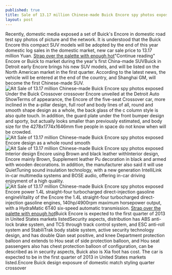 ```yaml
---
published: true
title: Sale of 13.17 million Chinese-made Buick Encore spy photos exposed
layout: post
---
```

Recently, domestic media exposed a set of Buick\'s Encore in domestic road test spy photos of picture and the network. It is understood that the Buick Encore this compact SUV models will be adopted by the end of this year domestic log sales in the domestic market, new car sale price to 13.17 million Yuan. [Strap over the palette with enough hot](http://fendifashion.tumblr.com/post/147124870322/strap-over-the-palette-with-enough-hot)\"Continue reading\" Encore or Buick to market during the year\'s first China-made SUVBuick in Detroit early Encore brings his new SUV models, and will be listed on the North American market in the first quarter. According to the latest news, the vehicle will be entered at the end of the country, and Shanghai GM, will become the first Chinese-made SUV.![Alt Sale of 13.17 million Chinese-made Buick Encore spy photos exposed](https://c1.staticflickr.com/9/8888/27705968623_c8e0fda84c.jpg)Under the Buick Crossover crossover Encore unveiled at the Detroit Auto ShowTerms of appearance, the Encore of the five-seat Crossover car, more inclined in the a-pillar design, full roof and body lines of all, round and smooth shape design as a whole, the back glass of the c column style is also quite touch. In addition, the guard plate under the front bumper design and sporty, but actually looks smaller than previously estimated, and body size for the 4278x1774x1646mm five people in space do not know when will be crowded.![Alt Sale of 13.17 million Chinese-made Buick Encore spy photos exposed](https://c1.staticflickr.com/9/8712/28287810406_e3a9c53611.jpg)Encore design as a whole round smooth![Alt Sale of 13.17 million Chinese-made Buick Encore spy photos exposed](https://c1.staticflickr.com/9/8783/28287816846_9a2b569c60.jpg)Interior design Encore using Brown and black leather withInterior design, Encore mainly Brown, Supplement leather Pu decoration in black and armed with wooden decorations. In addition, the manufacturer also said it will use QuietTuning sound insulation technology, with a new generation IntelliLink in-car multimedia systems and BOSE audio, offering in-car driving enjoyment of a high quality.![Alt Sale of 13.17 million Chinese-made Buick Encore spy photos exposed](https://c1.staticflickr.com/9/8860/27705742924_f992fe7f41.jpg)Encore power 1.4L straight-four turbocharged direct-injection gasoline engineVitality of the Encore the 1.4L straight-four turbocharged direct-injection gasoline engines, 140hp/4900rpm maximum horsepower output, with a HydraMatic 6T40 six-speed automatic transmission. [Strap over the palette with enough hot](http://fendifashion.tumblr.com/post/147124870322/strap-over-the-palette-with-enough-hot)Buick Encore is expected to the first quarter of 2013 in United States markets listedSecurity aspects, distribution has ABS anti-lock brake system, and TCS through track control system, and ESC anti-roll system and StabiliTrak body stable system, active security technology design, and has double Qian seat positive, and knee Department protection balloon and extends to Hou seat of side protection balloon, and Hou seat passengers also has chest protection balloon of configuration, can be described as in security aspects, Buick also is Xia foot has cost. The car is expected to be in the first quarter of 2013 in United States markets listed.Encore Buick design exposure of domestic match styling quarter crossover